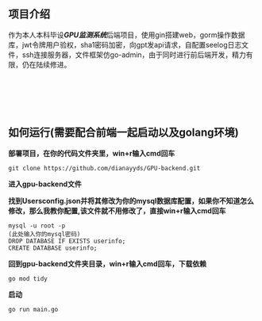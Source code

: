 ## 项目介绍

作为本人本科毕设***GPU监测系统***后端项目，使用gin搭建web，gorm操作数据库，jwt令牌用户验权，sha1密码加密，向gpt发api请求，自配置seelog日志文件，ssh连接服务器，文件框架仿go-admin，由于同时进行前后端开发，精力有限，仍在陆续修进。

<br><br><br><br>

## 如何运行(需要配合前端一起启动以及golang环境)
**部署项目，在你的代码文件夹里，win+r输入cmd回车**
```
git clone https://github.com/dianayyds/GPU-backend.git
```

**进入gpu-backend文件**

**找到Usersconfig.json并将其修改为你的mysql数据库配置，如果你不知道怎么修改，那么我教你配置,该文件就不用修改了，直接win+r输入cmd回车**
```
mysql -u root -p
(此处输入你的mysql密码)
DROP DATABASE IF EXISTS userinfo;
CREATE DATABASE userinfo;
```

**回到gpu-backend文件夹目录，win+r输入cmd回车，下载依赖**
```
go mod tidy
```

**启动**
```
go run main.go
```
